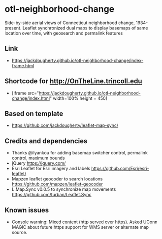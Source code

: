 # otl-neighborhood-change
Side-by-side aerial views of Connecticut neighborhood change, 1934-present. Leaflet synchronized dual maps to display basemaps of same location over time, with geosearch and permalink features

## Link
- https://jackdougherty.github.io/otl-neighborhood-change/index-frame.html

## Shortcode for http://OnTheLine.trincoll.edu
- [iframe src="https://jackdougherty.github.io/otl-neighborhood-change/index.html" width=100% height = 450]

## Based on template
- https://github.com/jackdougherty/leaflet-map-sync/

## Credits and dependencies
- Thanks @ilyankou for adding basemap switcher control, permalink control, maximum bounds
- jQuery https://jquery.com/
- Esri Leaflet for Esri imagery and labels https://github.com/Esri/esri-leaflet/
- Mapzen leaflet geocoder to search locations https://github.com/mapzen/leaflet-geocoder
- L.Map.Sync v0.0.5 to synchronize map movements https://github.com/turban/Leaflet.Sync

## Known issues
- Console warning: Mixed content (http served over https). Asked UConn MAGIC about future https support for WMS server or alternate map source.
